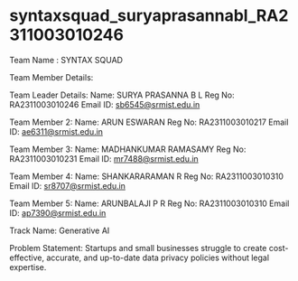 # syntaxsquad_suryaprasannabl_RA2311003010246

Team Name : SYNTAX SQUAD


Team Member Details:

Team Leader Details:
Name: SURYA PRASANNA B L
Reg No: RA2311003010246
Email ID: sb6545@srmist.edu.in

Team Member 2:
Name: ARUN ESWARAN
Reg No: RA2311003010217
Email ID: ae6311@srmist.edu.in

Team Member 3:
Name: MADHANKUMAR RAMASAMY
Reg No: RA2311003010231
Email ID: mr7488@srmist.edu.in

Team Member 4:
Name: SHANKARARAMAN R
Reg No: RA2311003010310
Email ID: sr8707@srmist.edu.in

Team Member 5:
Name: ARUNBALAJI P R
Reg No: RA2311003010310
Email ID: ap7390@srmist.edu.in

Track Name: Generative AI

Problem Statement: Startups and small businesses struggle to create cost-effective, accurate, and up-to-date data privacy policies without legal expertise.
